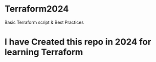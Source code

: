 # Terraform2024
Basic Terraform script &amp; Best Practices

# I have Created this repo in 2024 for learning Terraform
